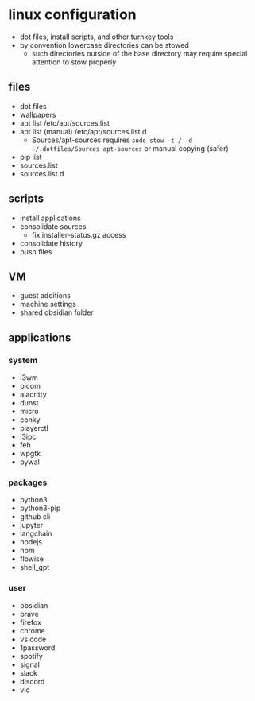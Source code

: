 # linux configuration
- dot files, install scripts, and other turnkey tools 
- by convention lowercase directories can be stowed
	- such directories outside of the base directory may require special attention to stow properly

## files
- dot files
- wallpapers
- apt list /etc/apt/sources.list
- apt list (manual) /etc/apt/sources.list.d
	- Sources/apt-sources requires `sudo stow -t / -d ~/.dotfiles/Sources apt-sources` or manual copying (safer)
- pip list
- sources.list
- sources.list.d

## scripts
- install applications
- consolidate sources
	- fix installer-status.gz access
- consolidate history
- push files

## VM
- guest additions
- machine settings
- shared obsidian folder

## applications
### system
- i3wm
- picom
- alacritty
- dunst
- micro
- conky
- playerctl
- i3ipc
- feh
- wpgtk
- pywal

### packages
- python3
- python3-pip
- github cli
- jupyter
- langchain
- nodejs
- npm
- flowise
- shell_gpt

### user
- obsidian
- brave
- firefox
- chrome
- vs code
- 1password
- spotify
- signal
- slack
- discord
- vlc


